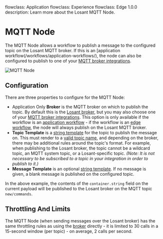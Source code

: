 flowclass: Application
flowclass: Experience
flowclass: Edge 1.0.0
description: Learn more about the Losant MQTT Node.

# MQTT Node

The MQTT Node allows a workflow to publish a message to the configured topic on the Losant MQTT broker. If this is an [application workflow(/workflows/application-workflows/), the node can also be configured to publish to one of your [MQTT broker integrations](/applications/integrations/#mqtt).

![MQTT Node](/images/workflows/outputs/mqtt-node.png "MQTT Node")

## Configuration

There are three properties to configure for the MQTT Node:

* <span class="flowclass-tag Application inline">Application Only</span> **Broker** is the MQTT broker on which to publish the topic. By default this is the [Losant broker](/mqtt/overview/#the-losant-message-broker), but you may also choose one of your [MQTT broker integrations](/applications/integrations/#mqtt). This option is only available if the workflow is an [application workflow](/workflows/application-workflows/) - if the workflow is an [edge workflow](/workflows/edge-workflows/), the node will always publish on the Losant MQTT broker.
* **Topic Template** is a [string template](/workflows/accessing-payload-data/#string-templates) for the topic to publish the message on. This must render to a [valid topic name](http://www.hivemq.com/blog/mqtt-essentials-part-5-mqtt-topics-best-practices), and depending on the broker, there may be additional rules around the topic's format. For example, when publishing to the Losant broker, the topic cannot be a wildcard topic, an MQTT system topic, or a Losant-specific topic. *(Note: It is not necessary to be subscribed to a topic in your integration in order to publish to it.)*
* **Message Template** is an optional [string template](/workflows/accessing-payload-data/#string-templates). If no message is given, a blank message is published on the configured topic.

In the above example, the contents of the `container.string` field on the current payload will be published to the Losant broker on the MQTT topic `new/commands`.

## Throttling And Limits

The MQTT Node (when sending messages over the Losant broker) has the same throttling rules as using the [broker](/organizations/resource-limits/#message-throttling) directly - it is limited to 30 calls in a 15-second window (per topic) - on average, 2 calls per second.
